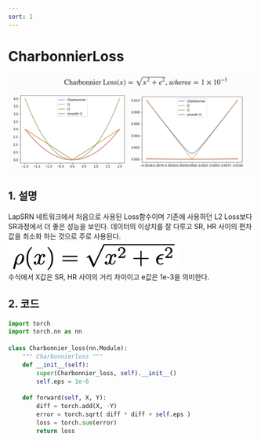 ```yaml
---
sort: 1
---
```


# CharbonnierLoss    
![CharbonnierLoss 메인](../../static/CharbonnierLoss/CharbonnierLoss_main.png)  

## 1. 설명  
LapSRN 네트워크에서 처음으로 사용된 Loss함수이며 기존에 사용하던 L2 Loss보다 SR과정에서 더 좋은 성능을 보인다. 데이터의 이상치를 잘 다루고 SR, HR 사이의 편차 값을 최소화 하는 것으로 주로 사용된다.  
![CharbonnierLoss 수식](../../static/CharbonnierLoss/CharbonnierLoss_math.png)  
수식에서 X값은 SR, HR 사이의 거리 차이이고 e값은 1e-3을 의미한다.  

## 2. 코드  
```python
import torch
import torch.nn as nn

class Charbonnier_loss(nn.Module):
    """ Charbonnierloss """
    def __init__(self):
        super(Charbonnier_loss, self).__init__()
        self.eps = 1e-6

    def forward(self, X, Y):
        diff = torch.add(X, -Y)
        error = torch.sqrt( diff * diff + self.eps )
        loss = torch.sum(error) 
        return loss

```